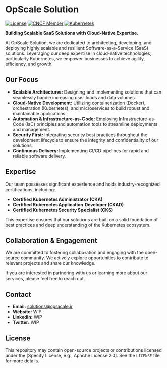 # OpScale Solution

[![License](https://img.shields.io/badge/License-Apache%202.0-blue.svg)](https://opensource.org/licenses/Apache-2.0)
[![CNCF Member](https://img.shields.io/badge/CNCF-Member-blueviolet.svg)](https://www.cncf.io/)
[![Kubernetes](https://img.shields.io/badge/Kubernetes-Certified%20Experts-blue.svg)](https://www.cncf.io/certification/)

**Building Scalable SaaS Solutions with Cloud-Native Expertise.**

At OpScale Solution, we are dedicated to architecting, developing, and deploying highly scalable and resilient Software-as-a-Service (SaaS) solutions. Leveraging our deep expertise in cloud-native technologies, particularly Kubernetes, we empower businesses to achieve agility, efficiency, and growth.

## Our Focus

* **Scalable Architectures:** Designing and implementing solutions that can seamlessly handle increasing user loads and data volumes.
* **Cloud-Native Development:** Utilizing containerization (Docker), orchestration (Kubernetes), and microservices to build robust and maintainable applications.
* **Automation & Infrastructure-as-Code:** Employing Infrastructure-as-Code (IaC) principles and automation tools to streamline deployments and management.
* **Security First:** Integrating security best practices throughout the development lifecycle to ensure the integrity and confidentiality of our solutions.
* **Continuous Delivery:** Implementing CI/CD pipelines for rapid and reliable software delivery.

## Expertise

Our team possesses significant experience and holds industry-recognized certifications, including:

* **Certified Kubernetes Administrator (CKA)**
* **Certified Kubernetes Application Developer (CKAD)**
* **Certified Kubernetes Security Specialist (CKS)**

This expertise ensures that our solutions are built on a solid foundation of best practices and deep understanding of the Kubernetes ecosystem.

## Collaboration & Engagement

We are committed to fostering collaboration and engaging with the open-source community. We actively explore opportunities to contribute to relevant projects and share our knowledge.

If you are interested in partnering with us or learning more about our services, please feel free to reach out.

## Contact

* **Email:** solutions@opsacale.ir
* **Website:** WIP
* **LinkedIn:** WIP
* **Twitter:** WIP

## License

This repository may contain open-source projects or contributions licensed under the [Specify License, e.g., Apache License 2.0]. See the `LICENSE` file for more details.
